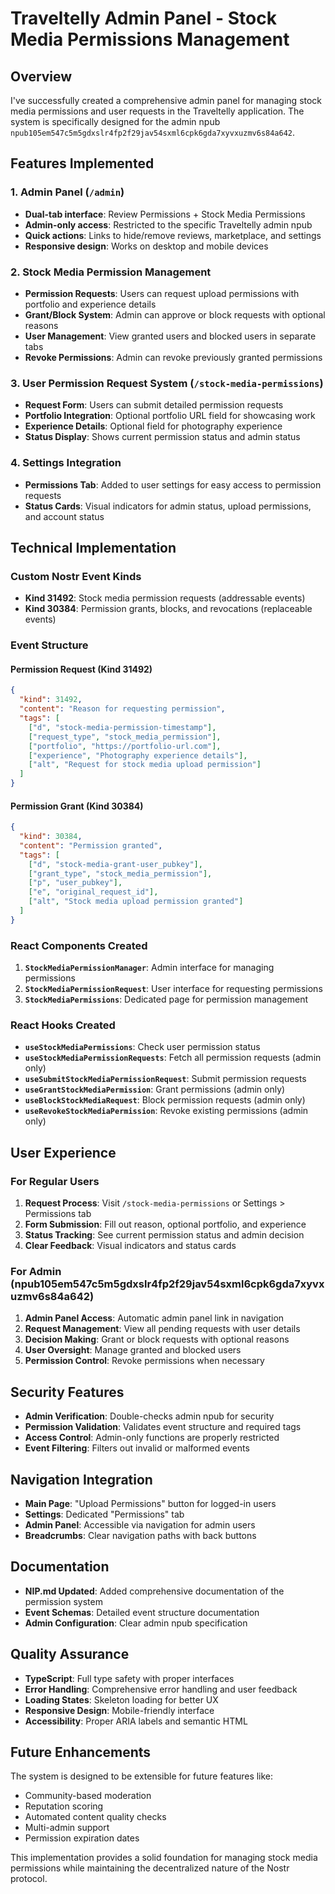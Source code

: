 # Traveltelly Admin Panel - Stock Media Permissions Management

## Overview

I've successfully created a comprehensive admin panel for managing stock media permissions and user requests in the Traveltelly application. The system is specifically designed for the admin npub `npub105em547c5m5gdxslr4fp2f29jav54sxml6cpk6gda7xyvxuzmv6s84a642`.

## Features Implemented

### 1. Admin Panel (`/admin`)
- **Dual-tab interface**: Review Permissions + Stock Media Permissions
- **Admin-only access**: Restricted to the specific Traveltelly admin npub
- **Quick actions**: Links to hide/remove reviews, marketplace, and settings
- **Responsive design**: Works on desktop and mobile devices

### 2. Stock Media Permission Management
- **Permission Requests**: Users can request upload permissions with portfolio and experience details
- **Grant/Block System**: Admin can approve or block requests with optional reasons
- **User Management**: View granted users and blocked users in separate tabs
- **Revoke Permissions**: Admin can revoke previously granted permissions

### 3. User Permission Request System (`/stock-media-permissions`)
- **Request Form**: Users can submit detailed permission requests
- **Portfolio Integration**: Optional portfolio URL field for showcasing work
- **Experience Details**: Optional field for photography experience
- **Status Display**: Shows current permission status and admin status

### 4. Settings Integration
- **Permissions Tab**: Added to user settings for easy access to permission requests
- **Status Cards**: Visual indicators for admin status, upload permissions, and account status

## Technical Implementation

### Custom Nostr Event Kinds
- **Kind 31492**: Stock media permission requests (addressable events)
- **Kind 30384**: Permission grants, blocks, and revocations (replaceable events)

### Event Structure

#### Permission Request (Kind 31492)
```json
{
  "kind": 31492,
  "content": "Reason for requesting permission",
  "tags": [
    ["d", "stock-media-permission-timestamp"],
    ["request_type", "stock_media_permission"],
    ["portfolio", "https://portfolio-url.com"],
    ["experience", "Photography experience details"],
    ["alt", "Request for stock media upload permission"]
  ]
}
```

#### Permission Grant (Kind 30384)
```json
{
  "kind": 30384,
  "content": "Permission granted",
  "tags": [
    ["d", "stock-media-grant-user_pubkey"],
    ["grant_type", "stock_media_permission"],
    ["p", "user_pubkey"],
    ["e", "original_request_id"],
    ["alt", "Stock media upload permission granted"]
  ]
}
```

### React Components Created
1. **`StockMediaPermissionManager`**: Admin interface for managing permissions
2. **`StockMediaPermissionRequest`**: User interface for requesting permissions
3. **`StockMediaPermissions`**: Dedicated page for permission management

### React Hooks Created
- **`useStockMediaPermissions`**: Check user permission status
- **`useStockMediaPermissionRequests`**: Fetch all permission requests (admin only)
- **`useSubmitStockMediaPermissionRequest`**: Submit permission requests
- **`useGrantStockMediaPermission`**: Grant permissions (admin only)
- **`useBlockStockMediaRequest`**: Block permission requests (admin only)
- **`useRevokeStockMediaPermission`**: Revoke existing permissions (admin only)

## User Experience

### For Regular Users
1. **Request Process**: Visit `/stock-media-permissions` or Settings > Permissions tab
2. **Form Submission**: Fill out reason, optional portfolio, and experience
3. **Status Tracking**: See current permission status and admin decision
4. **Clear Feedback**: Visual indicators and status cards

### For Admin (npub105em547c5m5gdxslr4fp2f29jav54sxml6cpk6gda7xyvxuzmv6s84a642)
1. **Admin Panel Access**: Automatic admin panel link in navigation
2. **Request Management**: View all pending requests with user details
3. **Decision Making**: Grant or block requests with optional reasons
4. **User Oversight**: Manage granted and blocked users
5. **Permission Control**: Revoke permissions when necessary

## Security Features

- **Admin Verification**: Double-checks admin npub for security
- **Permission Validation**: Validates event structure and required tags
- **Access Control**: Admin-only functions are properly restricted
- **Event Filtering**: Filters out invalid or malformed events

## Navigation Integration

- **Main Page**: "Upload Permissions" button for logged-in users
- **Settings**: Dedicated "Permissions" tab
- **Admin Panel**: Accessible via navigation for admin users
- **Breadcrumbs**: Clear navigation paths with back buttons

## Documentation

- **NIP.md Updated**: Added comprehensive documentation of the permission system
- **Event Schemas**: Detailed event structure documentation
- **Admin Configuration**: Clear admin npub specification

## Quality Assurance

- **TypeScript**: Full type safety with proper interfaces
- **Error Handling**: Comprehensive error handling and user feedback
- **Loading States**: Skeleton loading for better UX
- **Responsive Design**: Mobile-friendly interface
- **Accessibility**: Proper ARIA labels and semantic HTML

## Future Enhancements

The system is designed to be extensible for future features like:
- Community-based moderation
- Reputation scoring
- Automated content quality checks
- Multi-admin support
- Permission expiration dates

This implementation provides a solid foundation for managing stock media permissions while maintaining the decentralized nature of the Nostr protocol.